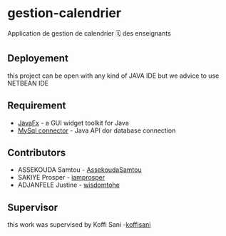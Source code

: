 # gestion-calendrier
Application de gestion de calendrier 🗓 des enseignants  

## Deployement
this project can be open with any kind of JAVA IDE  but we advice to use NETBEAN IDE

## Requirement

* [JavaFx](https://openjfx.io/) -  a GUI widget toolkit for Java
* [MySql connector](https://www.mysql.com/fr/products/connector/) - Java API dor database connection


## Contributors
* ASSEKOUDA Samtou  - [AssekoudaSamtou](https://github.com/AssekoudaSamtou)
* SAKIYE Prosper  - [iamprosper](https://github.com/iamprosper)
* ADJANFELE Justine  - [wisdomtohe](https://github.com/wisdomtohe)

## Supervisor
this work was supervised by Koffi Sani -[koffisani](https://github.com/koffisani)
